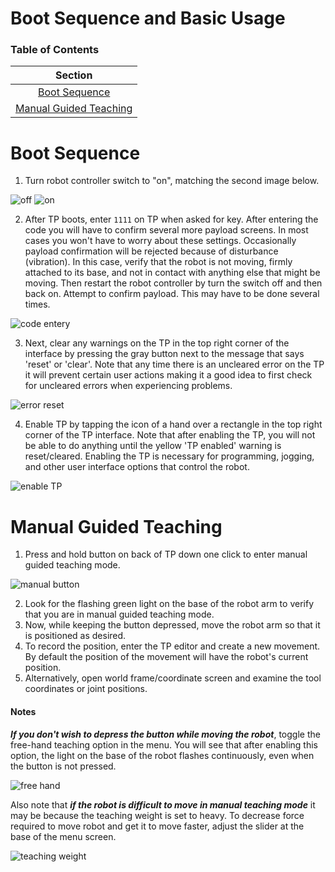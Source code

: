 # Boot Sequence and Basic Usage

### Table of Contents

| Section | 
| :---: | 
| [Boot Sequence](#boot-sequence)
| [Manual Guided Teaching](#manual-guided-teaching)

# Boot Sequence

1. Turn robot controller switch to "on", matching the second image below.

![off](images/rc_off_scaled_500.jpg)
![on](images/rc_on_scaled_500.jpg)

2. After TP boots, enter `1111` on TP when asked for key. After entering the code you will have to confirm several more payload screens. In most cases you won't have to worry about these settings. Occasionally payload confirmation will be rejected because of disturbance (vibration). In this case, verify that the robot is not moving, firmly attached to its base, and not in contact with anything else that might be moving. Then restart the robot controller by turn the switch off and then back on. Attempt to confirm payload. This may have to be done several times.

![code entery](images/payload_confirmation_code_scaled_500.jpg)

3. Next, clear any warnings on the TP in the top right corner of the interface by pressing the gray button next to the message that says 'reset' or 'clear'. Note that any time there is an uncleared error on the TP it will prevent certain user actions making it a good idea to first check for uncleared errors when experiencing problems.

![error reset](images/tp_error_reset_scaled_500.jpg)

4. Enable TP by tapping the icon of a hand over a rectangle in the top right corner of the TP interface. Note that after enabling the TP, you will not be able to do anything until the yellow 'TP enabled' warning is reset/cleared. Enabling the TP is necessary for programming, jogging, and other user interface options that control the robot.

![enable TP](images/TP_enabled_scaled_500.jpg)

# Manual Guided Teaching

1. Press and hold button on back of TP down one click to enter manual guided teaching mode.

![manual button](images/tp_manual_button_scaled_500.jpg)


2. Look for the flashing green light on the base of the robot arm to verify that you are in manual guided teaching mode.
3. Now, while keeping the button depressed, move the robot arm so that it is positioned as desired.
4. To record the position, enter the TP editor and create a new movement. By default the position of the movement will have the robot's current position.
5. Alternatively, open world frame/coordinate screen and examine the tool coordinates or joint positions.

#### Notes

_**If you don't wish to depress the button while moving the robot**_, toggle the free-hand teaching option in the menu. You will see that after enabling this option, the light on the base of the robot flashes continuously, even when the button is not pressed.

![free hand](images/tp_manual_free_hand_scaled_500.jpg)

Also note that _**if the robot is difficult to move in manual teaching mode**_ it may be because the teaching weight is set to heavy. To decrease force required to move robot and get it to move faster, adjust the slider at the base of the menu screen.

![teaching weight](images/tp_manual_guided_teaching_scaled_500.jpg)
